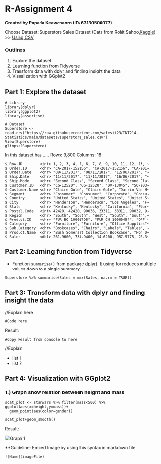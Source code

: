# R-Assignment 4

**Created by Papada Keawchaorn (ID: 63130500077)**

Choose Dataset: 
Superstore Sales Dataset (Data from Rohit Sahoo,[Kaggle](https://www.kaggle.com/rohitsahoo/sales-forecasting)) >> [Using CSV](https://raw.githubusercontent.com/safesit23/INT214-Statistics/main/datasets/superstore_sales.csv)


### Outlines
1. Explore the dataset
2. Learning function from Tidyverse
3. Transform data with dplyr and finding insight the data
4. Visualization with GGplot2

## Part 1: Explore the dataset

```
# Library
library(dplyr)
library(ggplot2)
library(assertive)

# Dataset
Superstore <- read.csv("https://raw.githubusercontent.com/safesit23/INT214-Statistics/main/datasets/superstore_sales.csv")
View(Superstore)
glimpse(Superstore)
```

In this dataset has .....
Rows: 9,800
Columns: 18
```
$ Row.ID        <int> 1, 2, 3, 4, 5, 6, 7, 8, 9, 10, 11, 12, 13, ~
$ Order.ID      <chr> "CA-2017-152156", "CA-2017-152156", "CA-201~
$ Order.Date    <chr> "08/11/2017", "08/11/2017", "12/06/2017", "~
$ Ship.Date     <chr> "11/11/2017", "11/11/2017", "16/06/2017", "~
$ Ship.Mode     <chr> "Second Class", "Second Class", "Second Cla~
$ Customer.ID   <chr> "CG-12520", "CG-12520", "DV-13045", "SO-203~
$ Customer.Name <chr> "Claire Gute", "Claire Gute", "Darrin Van H~
$ Segment       <chr> "Consumer", "Consumer", "Corporate", "Consu~
$ Country       <chr> "United States", "United States", "United S~
$ City          <chr> "Henderson", "Henderson", "Los Angeles", "F~
$ State         <chr> "Kentucky", "Kentucky", "California", "Flor~
$ Postal.Code   <int> 42420, 42420, 90036, 33311, 33311, 90032, 9~
$ Region        <chr> "South", "South", "West", "South", "South",~
$ Product.ID    <chr> "FUR-BO-10001798", "FUR-CH-10000454", "OFF-~
$ Category      <chr> "Furniture", "Furniture", "Office Supplies"~
$ Sub.Category  <chr> "Bookcases", "Chairs", "Labels", "Tables", ~
$ Product.Name  <chr> "Bush Somerset Collection Bookcase", "Hon D~
$ Sales         <dbl> 261.9600, 731.9400, 14.6200, 957.5775, 22.3~
```



## Part 2: Learning function from Tidyverse

- Function `summarise()` from package [dplyr](https://dplyr.tidyverse.org/articles/dplyr.html#select-columns-with-select)). It using for reduces multiple values down to a single summary.

```
Superstore %>% summarise(Sales = max(Sales, na.rm = TRUE))

```


## Part 3: Transform data with dplyr and finding insight the data

//Explain here

```
#Code here
```

Result:

```
#Copy Result from console to here
```
//Explain

- list 1
- list 2

## Part 4: Visualization with GGplot2
### 1.) Graph show relation between height and mass
```
scat_plot <- starwars %>% filter(mass<500) %>% ggplot(aes(x=height,y=mass))+
  geom_point(aes(color=gender))

scat_plot+geom_smooth()
```
Result:

![Graph 1](graph1.png)

**Guideline:
Embed Image by using this syntax in markdown file
````
![Name](imageFile)
````
